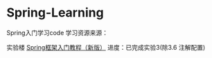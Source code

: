 # Spring-Learning
Spring入门学习code
学习资源来源：

实验楼 [Spring框架入门教程（新版）](https://www.shiyanlou.com/courses/578)
进度：已完成实验3(除3.6 注解配置)
